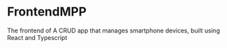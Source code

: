 # FrontendMPP
The frontend of A CRUD app that manages smartphone devices, built using React and Typescript
